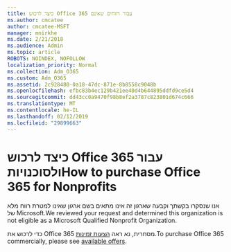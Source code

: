 ```yaml
---
title: כיצד לרכוש Office 365 עבור רווחים שאינם
ms.author: cmcatee
author: cmcatee-MSFT
manager: mnirkhe
ms.date: 2/21/2018
ms.audience: Admin
ms.topic: article
ROBOTS: NOINDEX, NOFOLLOW
localization_priority: Normal
ms.collection: Adm_O365
ms.custom: Adm_O365
ms.assetid: 2c928480-0a18-47dc-871e-8b8558c9048b
ms.openlocfilehash: efbc83b4ec129b421ee40d4b644895ddfd9ce5d4
ms.sourcegitcommit: dd43cc0a9470f98b8ef2a3787c823801d674c666
ms.translationtype: MT
ms.contentlocale: he-IL
ms.lasthandoff: 02/12/2019
ms.locfileid: "29899663"
---
```

# <a name="how-to-purchase-office-365-for-nonprofits"></a><span data-ttu-id="e1eda-102">כיצד לרכוש Office 365 עבור ולסוכנויות</span><span class="sxs-lookup"><span data-stu-id="e1eda-102">How to purchase Office 365 for Nonprofits</span></span>

<span data-ttu-id="e1eda-103">אנו שנסקרו בקשתך וקבעה שארגון זה אינו מתאים בשם ארגון שאינו למטרת רווח מלא של Microsoft.</span><span class="sxs-lookup"><span data-stu-id="e1eda-103">We reviewed your request and determined this organization is not eligible as a Microsoft Qualified Nonprofit Organization.</span></span>
  
<span data-ttu-id="e1eda-104">כדי לרכוש את Office 365 מסחרית, נא ראה [הצעות זמינות](https://portal.office.com/AdminPortal/Home).</span><span class="sxs-lookup"><span data-stu-id="e1eda-104">To purchase Office 365 commercially, please see [available offers](https://portal.office.com/AdminPortal/Home).</span></span>
  

